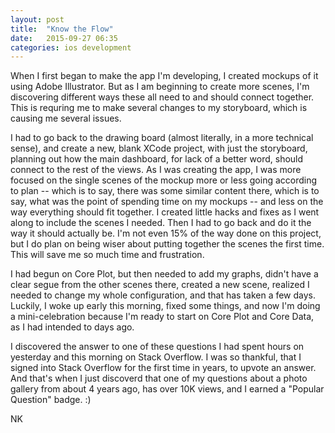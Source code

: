```yaml
---
layout: post
title:  "Know the Flow"
date:   2015-09-27 06:35
categories: ios development
---
```


When I first began to make the app I'm developing, I created mockups of it using Adobe Illustrator. But as I am beginning to create more scenes, I'm discovering different ways these all need to and should connect together. This is requring me to make several changes to my storyboard, which is causing me several issues. 

I had to go back to the drawing board (almost literally, in a more technical sense), and create a new, blank XCode project, with just the storyboard, planning out how the main dashboard, for lack of a better word, should connect to the rest of the views. As I was creating the app, I was more focused on the single scenes of the mockup more or less going according to plan -- which is to say, there was some similar content there, which is to say, what was the  point of spending time on my mockups -- and less on the way everything should fit together. I created little hacks and fixes as I went along to include the scenes I needed. Then I had to go back and do it the way it should actually be. I'm not even 15% of the way done on this project, but I do plan on being wiser about putting together the scenes the first time. This will save me so much time and frustration. 

I had begun on Core Plot, but then needed to add my graphs, didn't have a clear segue from the other scenes there, created a new scene, realized I needed to change my whole configuration, and that has taken a few days. Luckily, I woke up early this morning, fixed some things, and now I'm doing a mini-celebration because I'm ready to start on Core Plot and Core Data, as I had intended to days ago. 

I discovered the answer to one of these questions I had spent hours on yesterday and this morning on Stack Overflow. I was so thankful, that I signed into Stack Overflow for the first time in years, to upvote an answer. And that's when I just discoverd that one of my questions about a photo gallery from about 4 years ago, has over 10K views, and I earned a "Popular Question" badge. :) 


NK




























